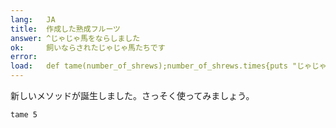 ```yaml
---
lang:   JA
title:  作成した熟成フルーツ
answer: ^じゃじゃ馬をならしました
ok:     飼いならされたじゃじゃ馬たちです
error:  
load:   def tame(number_of_shrews);number_of_shrews.times{puts "じゃじゃ馬をならしました"};end;
---
```


新しいメソッドが誕生しました。さっそく使ってみましょう。

    tame 5
